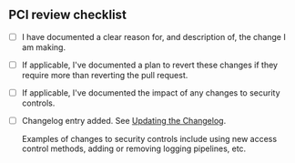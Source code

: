 ## PCI review checklist

<!-- heimdall_github_prtemplate:grc-pci_dss-2024-01-05 -->

- [ ] I have documented a clear reason for, and description of, the change I am making.

- [ ] If applicable, I've documented a plan to revert these changes if they require more than reverting the pull request.

- [ ] If applicable, I've documented the impact of any changes to security controls.

- [ ] Changelog entry added. See [Updating the Changelog](https://github.com/hashicorp/vault-plugin-secrets-terraform/blob/main/README.md#updating-the-changelog).

  Examples of changes to security controls include using new access control methods, adding or removing logging pipelines, etc.
